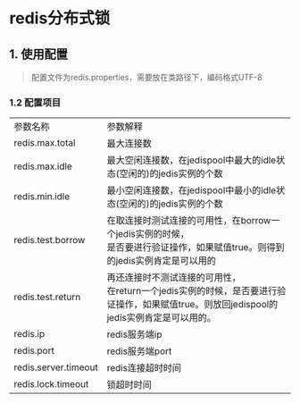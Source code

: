 # redis分布式锁
## 1. 使用配置

>配置文件为redis.properties，需要放在类路径下，编码格式UTF-8

### 1.2 配置项目
<table>
    <tr>
        <td>参数名称</td>
        <td>参数解释</td>
    </tr>
    <tr>
        <td>redis.max.total</td>
        <td>最大连接数</td>
    </tr>
    <tr>
        <td>redis.max.idle</td>
        <td>最大空闲连接数，在jedispool中最大的idle状态(空闲的)的jedis实例的个数</td>
    </tr>
    <tr>
        <td>redis.min.idle</td>
        <td>最小空闲连接数，在jedispool中最小的idle状态(空闲的)的jedis实例的个数</td>
    </tr>
    <tr>
        <td>redis.test.borrow</td>
        <td>在取连接时测试连接的可用性，在borrow一个jedis实例的时候，<br/>是否要进行验证操作，如果赋值true。则得到的jedis实例肯定是可以用的</td>
    </tr>
    <tr>
        <td>redis.test.return</td>
        <td>再还连接时不测试连接的可用性，<br/>在return一个jedis实例的时候，是否要进行验证操作，如果赋值true。则放回jedispool的jedis实例肯定是可以用的。</td>
    </tr>
    <tr>
        <td>redis.ip</td>
        <td>redis服务端ip</td>
    </tr>
    <tr>
        <td>redis.port</td>
        <td>redis服务端port</td>
    </tr>
    <tr>
        <td>redis.server.timeout</td>
        <td>redis连接超时时间</td>
    </tr>
    <tr>
        <td>redis.lock.timeout</td>
        <td>锁超时时间</td>
    </tr>
</table>